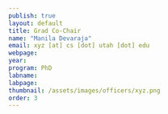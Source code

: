 ```yaml
---
publish: true
layout: default
title: Grad Co-Chair
name: "Manila Devaraja"
email: xyz [at] cs [dot] utah [dot] edu
webpage:
year: 
program: PhD
labname: 
labpage: 
thumbnail: /assets/images/officers/xyz.png
order: 3
---
```

